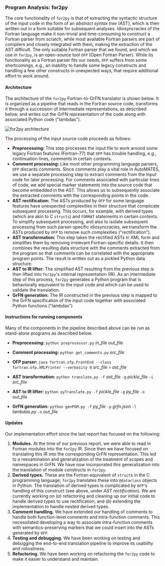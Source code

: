 ### Program Analysis: for2py

The core functionality of `for2py` is that of extracting the syntactic structure of the input code in the form of an *abstract syntax tree* (AST), which is then written out in a form suitable for subsequent analyses.  Idiosyncracies of the Fortran language make it non-trivial and time-consuming to construct a Fortran parser from scratch, while most available Fortran parsers are part of compilers and closely integrated with them, making the extraction of the AST difficult.  The only suitable Fortran parser that we found, and which we use in `for2py`, is an open-source tool `OFP` (Open Fortran Parser).  While its functionality as a Fortran parser fits our needs, `OFP` suffers from some shortcomings, e.g., an inability to handle some legacy constructs and handling a few other constructs in unexpected ways, that require additional effort to work around.

#### Architecture

The architecture of the `for2py` Fortran-to-GrFN translator is shown below.  It is organized as a pipeline that reads in the Fortran source code, transforms it through a succession of intermediate representations, as described below, and writes out the GrFN representation of the code along with associated Python code ("lambdas").

![for2py architecture](https://github.com/ml4ai/automates/blob/m5_phase1_report/documentation/deliverable_reports/m5_final_phase1_report/for2py-architecture.png)


The processing of the input source code proceeds as follows:

* **Preprocessing:** This step processes the input file to work around some legacy Fortran features (Fortran-77) that `OFP` has trouble handling, e.g., continuation lines, comments in certain contexts.
* **Comment processing:** Like most other programming language parsers, `OFP` discards comments.  Since comments play a vital role in AutoMATES, we use a separate processing step to extract comments from the input code for later processing.  For comments associated with particular lines of code, we add special marker statements into the source code that become embedded in the AST.  This allows us to subsequently associate the extracted comments with the corresponding points in the code.
* **AST rectification:** The ASTs produced by `OFP` for some language features have unexpected complexities in their structure that complicate subsequent processing.  This occurs, for example, with derived types (which are akin to C `structs`) and `FORMAT` statements in certain contexts.  To simplify subsequent processing, and also to isolate subsequent processing from such parser-specific idiosyncracies, we transform the ASTs produced by `OFP` to remove such complexities ("rectification").
* **AST transformation:** This step takes the rectified ASTs in XML form and simplifies them by removing irrelevant Fortran-specific details.  It then combines the resulting data structure with the comments extracted from the program so that comments can be correlated with the appropriate program points.  The result is written out as a pickled Python data structure.
* **AST to IR lifter:** The simplified AST resulting from the previous step is then lifted into `for2py`'s internal representation (IR).  As an intermediate step of this process, `for2py` generates a Python program that is behaviorally equivalent to the input code and which can be used to validate the translation.
* **GrFN generation:** The IR constructed in the previous step is mapped to the GrFN specification of the input code together with associated Python functions ("lambdas")



#### Instructions for running components

Many of the components in the pipeline described above can be run as stand-alone programs as described below.

* **Preprocessing:**
    `python preprocessor.py` *in_file* *out_file*

* **Comment processing:** 
    `python get_comments.py` *src_file*

* **OFP parser:**
    `java fortran.ofp.FrontEnd --class fortran.ofp.XMLPrinter --verbosity 0` *src_file* `>` *ast_file*

* **AST transformation:** 
    `python translate.py -f` *ast_file* `-g` *pickle_file* `-i` *src_file*

* **AST to IR lifter:** 
    `python pyTranslate.py -f` *pickle_file* `-g` *py_file* `-o` *out_file*

* **GrFN generation:** 
    `python genPGM.py -f` *py_file* `-p` *grfn.json* `-l` *lambdas.py* `-o` *out_file*


#### Updates

Our implementation effort since the last report has focused on the following:

1) **Modules.** At the time of our previous report, we were able to read in Fortran modules into the `for2py` IR.  Since then we have focused on translating this IR into the corresponding GrFN representation.  This led to a reexamination and generalization of the treatment of scopes and namespaces in GrFN.  We have now incorporated this generalization into the translation of module constructs in `for2py`.
2) **Derived types.** These are the Fortran equivalent of `struct`s in the C programming language; `for2py` translates these into `@dataclass` objects in Python.  The translation of derived types is complicated by `OFP`'s handling of this construct (see above, under *AST rectification*).  We are currently working on (*a*) refactoring and cleaning up our initial code to handle derived types to use rectification; and (*b*) extending the implementation to handle nested derived types.
3) **Comment handling.** We have extended our handling of comments to handle both function-level comments and intra-function comments.  This necessitated developing a way to associate intra-function comments with semantics-preserving markers that we could insert into the ASTs generated by `OFP`.
4) **Testing and debugging.** We have been working on testing and debugging the end-to-end translation pipeline to improve its usability and robustness.
5) **Refactoring.** We have been working on refactoring the `for2py` code to make it easier to understand and maintain.

